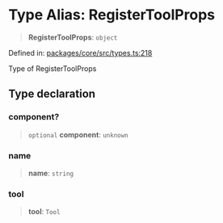 # Type Alias: RegisterToolProps

> **RegisterToolProps**: `object`

Defined in: [packages/core/src/types.ts:218](https://github.com/GeoDaCenter/openassistant/blob/28e38a23cf528ccfe10391135d12fba8d3e385da/packages/core/src/types.ts#L218)

Type of RegisterToolProps

## Type declaration

### component?

> `optional` **component**: `unknown`

### name

> **name**: `string`

### tool

> **tool**: `Tool`
